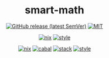 <div align="center">

# smart-math

[![GitHub release (latest SemVer)](https://img.shields.io/github/v/release/tbidne/smart-math?include_prereleases&sort=semver)](https://github.com/tbidne/smart-math/releases/)
[![MIT](https://img.shields.io/github/license/tbidne/smart-math?color=blue)](https://opensource.org/licenses/MIT)

[![nix](https://img.shields.io/github/workflow/status/tbidne/smart-math/nix/main?label=nix%209.2&logo=nixos&logoColor=85c5e7&labelColor=2f353c)](https://github.com/tbidne/smart-math/actions/workflows/nix_ci.yaml)
[![style](https://img.shields.io/github/workflow/status/tbidne/smart-math/style/main?label=style&logoColor=white&labelColor=2f353c)](https://github.com/tbidne/smart-math/actions/workflows/style_ci.yaml)

[![nix](https://img.shields.io/github/workflow/status/tbidne/smart-math/nix/main?label=nix%209.2&&logo=nixos&logoColor=85c5e7&labelColor=2f353c)](https://github.com/tbidne/smart-math/actions/workflows/nix.yaml)
[![cabal](https://img.shields.io/github/workflow/status/tbidne/smart-math/cabal/action-test?label=cabal&logo=haskell&logoColor=655889&labelColor=2f353c)](https://github.com/tbidne/smart-math/actions/workflows/cabal.yaml)
[![stack](https://img.shields.io/github/workflow/status/tbidne/smart-math/stack/main?label=stack&logoColor=white&labelColor=2f353c)](https://github.com/tbidne/smart-math/actions/workflows/stack.yaml)
[![style](https://img.shields.io/github/workflow/status/tbidne/smart-math/style/main?label=style&logoColor=white&labelColor=2f353c)](https://github.com/tbidne/smart-math/actions/workflows/style.yaml)

</div>